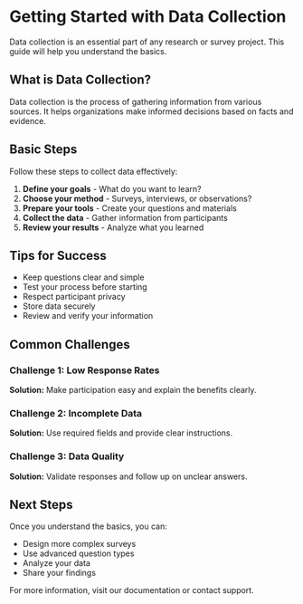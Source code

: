 # Getting Started with Data Collection

Data collection is an essential part of any research or survey project. This guide will help you understand the basics.

## What is Data Collection?

Data collection is the process of gathering information from various sources. It helps organizations make informed decisions based on facts and evidence.

## Basic Steps

Follow these steps to collect data effectively:

1. **Define your goals** - What do you want to learn?
2. **Choose your method** - Surveys, interviews, or observations?
3. **Prepare your tools** - Create your questions and materials
4. **Collect the data** - Gather information from participants
5. **Review your results** - Analyze what you learned

## Tips for Success

- Keep questions clear and simple
- Test your process before starting
- Respect participant privacy
- Store data securely
- Review and verify your information

## Common Challenges

### Challenge 1: Low Response Rates
**Solution:** Make participation easy and explain the benefits clearly.

### Challenge 2: Incomplete Data
**Solution:** Use required fields and provide clear instructions.

### Challenge 3: Data Quality
**Solution:** Validate responses and follow up on unclear answers.

## Next Steps

Once you understand the basics, you can:
- Design more complex surveys
- Use advanced question types
- Analyze your data
- Share your findings

For more information, visit our documentation or contact support.
